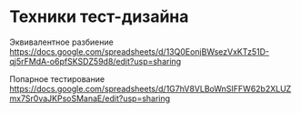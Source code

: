 # Техники тест-дизайна
Эквивалентное разбиение  https://docs.google.com/spreadsheets/d/13Q0EonjBWsezVxKTz51D-qj5rFMdA-o6pfSKSDZ59d8/edit?usp=sharing

Попарное тестирование  https://docs.google.com/spreadsheets/d/1G7hV8VLBoWnSIFFW62b2XLUZmx7Sr0vaJKPsoSManaE/edit?usp=sharing
